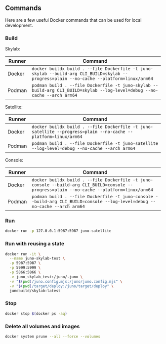 ## Commands

Here are a few useful Docker commands that can be used for local development.

### Build

Skylab:

| Runner | Command                                                                                                                                  |
| ------ | ---------------------------------------------------------------------------------------------------------------------------------------- |
| Docker | `docker buildx build . --file Dockerfile -t juno-skylab --build-arg CLI_BUILD=skylab --progress=plain --no-cache --platform=linux/arm64` |
| Podman | `podman build . --file Dockerfile -t juno-skylab --build-arg CLI_BUILD=skylab --log-level=debug --no-cache --arch arm64`                 |

Satellite:

| Runner | Command                                                                                                        |
| ------ | -------------------------------------------------------------------------------------------------------------- |
| Docker | `docker buildx build . --file Dockerfile -t juno-satellite --progress=plain --no-cache --platform=linux/arm64` |
| Podman | `podman build . --file Dockerfile -t juno-satellite --log-level=debug --no-cache --arch arm64`                 |

Console:

| Runner | Command                                                                                                                                    |
| ------ | ------------------------------------------------------------------------------------------------------------------------------------------ |
| Docker | `docker buildx build . --file Dockerfile -t juno-console --build-arg CLI_BUILD=console --progress=plain --no-cache --platform=linux/arm64` |
| Podman | `podman build . --file Dockerfile -t juno-console --build-arg CLI_BUILD=console --log-level=debug --no-cache --arch arm64`                 |

### Run

```bash
docker run -p 127.0.0.1:5987:5987 juno-satellite
```

### Run with reusing a state

```bash
docker run -it \
  --name juno-skylab-test \
  -p 5987:5987 \
  -p 5999:5999 \
  -p 5866:5866 \
  -v juno_skylab_test:/juno/.juno \
  -v "$(pwd)/juno.config.mjs:/juno/juno.config.mjs" \
  -v "$(pwd)/target/deploy:/juno/target/deploy" \
  junobuild/skylab:latest
```

### Stop

```bash
docker stop $(docker ps -aq)
```

### Delete all volumes and images

```bash
docker system prune --all --force --volumes
```
